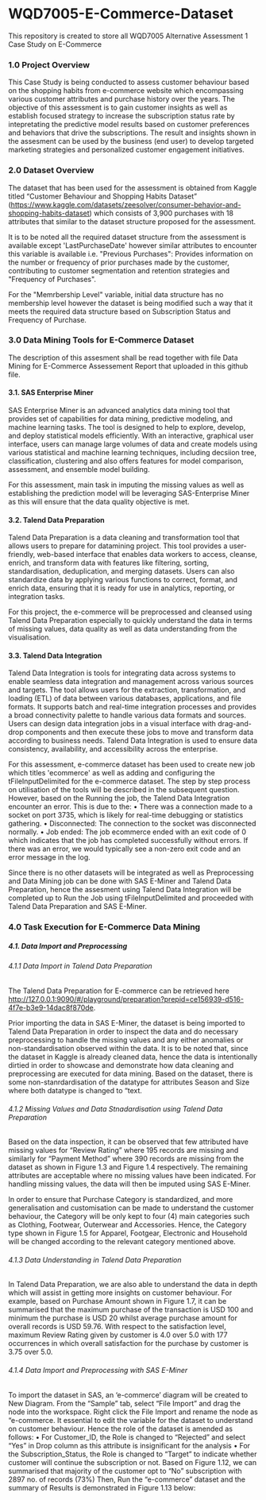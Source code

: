 # WQD7005-E-Commerce-Dataset
This repository is created to store all WQD7005 Alternative Assessment 1 Case Study on E-Commerce

### 1.0 Project Overview
This Case Study is being conducted to assess customer behaviour based on the shopping habits from e-commerce website which encompassing various customer attributes and purchase history over the years. The objective of this assessment is to gain customer insights as well as establish focused strategy to increase the subscription status rate by intepretating the predictive model results based on customer preferences and behaviors that drive the subscriptions. The result and insights shown in the assesment can be used by the business (end user) to develop targeted marketing strategies and personalized customer engagement initiatives.

### 2.0 Dataset Overview
The dataset that has been used for the assessment is obtained from Kaggle titled “Customer Behaviour and Shopping Habits Dataset” (https://www.kaggle.com/datasets/zeesolver/consumer-behavior-and-shopping-habits-dataset) which consists of  3,900 purchases with 18 attributes that similar to the dataset structure proposed for the assessment. 

It is to be noted all the required dataset structure from the assessment is available except 'LastPurchaseDate' however similar attributes to encounter this variable is available i.e. "Previous Purchases": Provides information on the number or frequency of prior purchases made by the customer, contributing to customer segmentation and retention strategies and "Frequency of Purchases".

For the "Memrbership Level" variable, initial data structure has no membership level however the dataset is being modified such a way that it meets the required data structure based on Subscription Status and Frequency of Purchase.

### 3.0 Data Mining Tools for E-Commerce Dataset 
The description of this assesment shall be read together with file Data Mining for E-Commerce Assessement Report that uploaded in this github file. 

#### 3.1. SAS Enterprise Miner
SAS Enterprise Miner is an advanced analytics data mining tool that provides set of capabilities for data mining, predictive modeling, and machine learning tasks. The tool is designed to help to explore, develop, and deploy statistical models efficiently. With an interactive, graphical user interface, users can manage large volumes of data and create models using various statistical and machine learning techniques, including decsiion tree, classification, clustering and also offers features for model comparison, assessment, and ensemble model building.

For this assessment, main task in imputing the missing values as well as establishing the prediction model will be leveraging SAS-Enterprise Miner as this will ensure that the data quality objective is met.

#### 3.2. Talend Data Preparation
Talend Data Preparation is a data cleaning and transformation tool that allows users to prepare for datamining project. This tool provides a user-friendly, web-based interface that enables data workers to access, cleanse, enrich, and transform data with features like filtering, sorting, standardisation, deduplication, and merging datasets. Users can also standardize data by applying various functions to correct, format, and enrich data, ensuring that it is ready for use in analytics, reporting, or integration tasks.

For this project, the e-commerce will be preprocessed and cleansed using Talend Data Preparation especially to quickly understand the data in terms of missing values, data quality as well as data understanding from the visualisation.

#### 3.3. Talend Data Integration
Talend Data Integration is tools for integrating data across systems to enable seamless data integration and management across various sources and targets. The tool allows users for the extraction, transformation, and loading (ETL) of data between various databases, applications, and file formats. It supports batch and real-time integration processes and provides a broad connectivity palette to handle various data formats and sources. Users can design data integration jobs in a visual interface with drag-and-drop components and then execute these jobs to move and transform data according to business needs. Talend Data Integration is used to ensure data consistency, availability, and accessibility across the enterprise.

For this assessment, e-commerce dataset has been used to create new job which titles 'ecommerce' as well as adding and configuring the tFileInputDelimited for the e-commerce dataset. The step by step process on utilisation of the tools will be described in the subsequent question. However, based on the Running the job, the Talend Data Integration encounter an error. This is due to the:
•	There was a connection made to a socket on port 3735, which is likely for real-time debugging or statistics gathering.
•	Disconnected: The connection to the socket was disconnected normally.
•	Job ended: The job ecommerce ended with an exit code of 0 which indicates that the job has completed successfully without errors. If there was an error, we would typically see a non-zero exit code and an error message in the log.

Since there is  no other datasets will be integrated as well as Preprocessing and Data Mining job can be done with SAS E-Miner and Talend Data Preparation, hence the assesment using Talend Data Integration will be completed up to Run the Job using tFileInputDelimited and proceeded with Talend Data Preparation and SAS E-Miner.

### 4.0 Task Execution for E-Commerce Data Mining
##### 4.1. Data Import and Preprocessing 
###### 4.1.1 Data Import in Talend Data Preparation
The Talend Data Preparation for E-commerce can be retrieved here http://127.0.0.1:9090/#/playground/preparation?prepid=ce156939-d516-4f7e-b3e9-14dac8f870de. 

Prior importing the data in SAS E-Miner, the dataset is being imported to Talend Data Preparation in order to inspect the data and do necessary preprocessing to handle the missing values and any either anomalies or non-standardisation observed within the data. It is to be noted that, since the dataset in Kaggle is already cleaned data, hence the data is intentionally dirtied in order to showcase and demonstrate how data cleaning and preprocessing are executed for data mining.
Based on the dataset, there is some non-stanrdardisation of the datatype for attributes Season and Size where both datatype is changed to “text.

###### 4.1.2 Missing Values and Data Stnadardisation using Talend Data Preparation 
Based on the data inspection, it can be observed that few attributed have missing values for “Review Rating” where 195 records are missing and similarly for “Payment Method” where 390 records are missing from the dataset as shown in Figure 1.3 and Figure 1.4 respectively. The remaining attributes are acceptable where no missing values have been indicated. For handling missing values, the data will then be imputed using SAS E-Miner.

In order to ensure that Purchase Category is standardized, and more generalisation and customisation can be made to understand the customer behaviour, the Category will be only kept to four (4) main categories such as Clothing, Footwear, Outerwear and Accessories. Hence, the Category type shown in Figure 1.5 for Apparel, Footgear, Electronic and Household will be changed according to the relevant category mentioned above.

###### 4.1.3 Data Understanding in Talend Data Preparation 
In Talend Data Preparation, we are also able to understand the data in depth which will assist in getting more insights on customer behaviour. For example, based on Purchase Amount shown in Figure 1.7, it can be summarised that the maximum purchase of the transaction is USD 100 and minimum the purchase is USD 20 whilst average purchase amount for overall records is USD 59.76. With respect to the satisfaction level, maximum Review Rating given by customer is 4.0 over 5.0 with 177 occurrences in which overall satisfaction for the purchase by customer is 3.75 over 5.0.

###### 4.1.4 Data Import and Preprocessing with SAS E-Miner
To import the dataset in SAS, an ‘e-commerce’ diagram will be created to New Diagram.
From the “Sample” tab, select “File Import” and drag the node into the workspace. Right click the File Import and rename the node as “e-commerce.
It essential to edit the variable for the dataset to understand on customer behaviour. Hence the role of the dataset is amended as follows:
•	For Customer_ID, the Role is changed to “Rejected” and select “Yes” in Drop column as this attribute is insignificant for the analysis
•	For the Subscription_Status, the Role is changed to “Target” to indicate whether customer will continue the subscription or not. Based on Figure 1.12, we can summarised that majority of the customer opt to “No” subscription with 2897 no. of records (73%) 
Then, Run the “e-commerce” dataset and the summary of Results is demonstrated in Figure 1.13 below:
